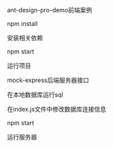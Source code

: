 ant-design-pro-demo前端案例

npm install

安装相关依赖


npm start

运行项目


mock-express后端服务器接口

在本地数据库运行sql

在index.js文件中修改数据库连接信息

npm start

运行服务器
